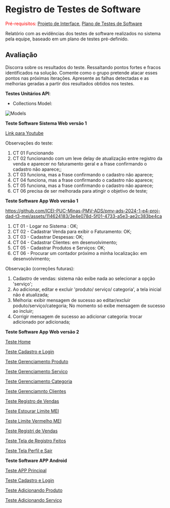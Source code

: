 # Registro de Testes de Software

<span style="color:red">Pré-requisitos: <a href="3-Projeto de Interface.md"> Projeto de Interface</a></span>, <a href="8-Plano de Testes de Software.md"> Plano de Testes de Software</a>

Relatório com as evidências dos testes de software realizados no sistema pela equipe, baseado em um plano de testes pré-definido.

## Avaliação

Discorra sobre os resultados do teste. Ressaltando pontos fortes e fracos identificados na solução. Comente como o grupo pretende atacar esses pontos nas próximas iterações. Apresente as falhas detectadas e as melhorias geradas a partir dos resultados obtidos nos testes.

**Testes Unitários API**:
- Collections Model:

![Models](https://github.com/ICEI-PUC-Minas-PMV-ADS/pmv-ads-2024-1-e4-proj-dad-t3-mei/assets/113808083/7f053cd6-31bb-47dc-a8e0-8de6c2a8afce)

**Teste Software Sistema Web versão 1**

[Link para Youtube](https://youtu.be/gRRu6zKhhXQ)

Observações do teste:
1. CT 01 Funcionando
2. CT 02 funcionando com um leve delay de atualização entre registro da venda e aparecer no faturamento geral e a frase confirmando o cadastro não aparece;;
3. CT 03 funciona, mas a frase confirmando o cadastro não aparece;
4. CT 04 funciona, mas a frase confirmando o cadastro não aparece;
5. CT 05 funciona, mas a frase confirmando o cadastro não aparece;
6. CT 06 precisa de ser melhorada para atingir o objetivo de teste;

**Teste Software App Web versão 1**


https://github.com/ICEI-PUC-Minas-PMV-ADS/pmv-ads-2024-1-e4-proj-dad-t3-mei/assets/114624183/3e4e078d-5f01-4733-a5e3-ae2c383be4ca


1. CT 01 - Logar no Sistema : OK;
2. CT 02 - Cadastrar Venda para exibir o Faturamento: OK;
3. CT 03 - Cadastrar Despesas: OK;
4. CT 04 - Cadastrar Clientes: em desenvolvimento;
5. CT 05 - Cadastrar Produtos e Serviços: OK;
6. CT 06 - Procurar um contador próximo a minha localização: em desenvolvimento;

Observação (correções futuras):

1. Cadastro de vendas: sistema não exibe nada ao selecionar a opção 'serviço';
2. Ao adicionar, editar e excluir 'produto/ serviço/ categoria', a tela inicial não é atualizada;
3. Melhoria: exibir mensagem de sucesso ao editar/excluir poduto/serviço/categoria; No momento só exibe mensagem de sucesso ao incluir;
4. Corrigir mensagem de sucesso ao adicionar categoria: trocar adicionado por adicionada;


**Teste Software App Web versão 2**

[Teste Home](https://www.youtube.com/watch?v=7DCw6Lxhytc)

[Teste Cadastro e Login](https://www.youtube.com/watch?v=DLIEMXPDUEI)

[Teste Gerenciamento Produto](https://www.youtube.com/watch?v=uxUBwW874I8)

[Teste Gerenciamento Servico](https://www.youtube.com/watch?v=8TNfBEy_Jec)

[Teste Gerenciamento Categoria](https://www.youtube.com/watch?v=7aJV2elY_hk)

[Teste Gerenciamnto Clientes](https://www.youtube.com/watch?v=E05ivrUDS6g)

[Teste Registro de Vendas](https://www.youtube.com/watch?v=eBYX55fWIZ4)

[Teste Estourar Limite MEI](https://www.youtube.com/watch?v=EKggO7f1rHc)

[Teste Limite Vermelho MEI](https://www.youtube.com/watch?v=x-TyIcIYkrs)

[Teste Registri de Vendas](https://www.youtube.com/watch?v=HUG8KssfjC4)

[Teste Tela de Registro Feitos](https://www.youtube.com/watch?v=BN-9H2mlzxY)

[Teste Tela Perfil e Sair](https://www.youtube.com/watch?v=d2bkmlOY3EM)

**Teste Software APP Android**

[Teste APP Principal](https://www.youtube.com/watch?v=_ITQkfk8reY)

[Teste Cadastro e Login](https://www.youtube.com/watch?v=sVdU5ntVVsE)

[Teste Adicionando Produto](https://www.youtube.com/watch?v=tkn7jlNfZQ4)

[Teste Adicionando Serviço](https://www.youtube.com/watch?v=aPwcWU6WmJ0)
